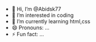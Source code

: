 - 👋 Hi, I’m @Abidsk77
- 👀 I’m interested in coding
- 🌱 I’m currently learning html,css
- 😄 Pronouns: ...
- ⚡ Fun fact: ...

<!---
Abidsk77/Abidsk77 is a ✨ special ✨ repository because its `README.md` (this file) appears on your GitHub profile.
You can click the Preview link to take a look at your changes.
--->
